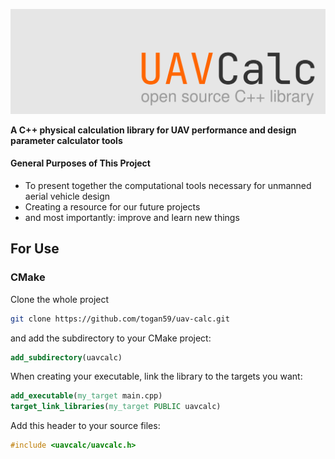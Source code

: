 ![uavcalc](docs/img/uavcalc_banner.png)

**A C++ physical calculation library for UAV performance and design parameter calculator tools**

#### General Purposes of This Project ####
- To present together the computational tools necessary for unmanned aerial vehicle design
- Creating a resource for our future projects
- and most importantly: improve and learn new things

## For Use ##

### CMake ###

Clone the whole project

```bash
git clone https://github.com/togan59/uav-calc.git
```

and add the subdirectory to your CMake project:

```cmake
add_subdirectory(uavcalc)
```

When creating your executable, link the library to the targets you want:

```cmake
add_executable(my_target main.cpp)
target_link_libraries(my_target PUBLIC uavcalc)
```

Add this header to your source files:

```cpp
#include <uavcalc/uavcalc.h>
```